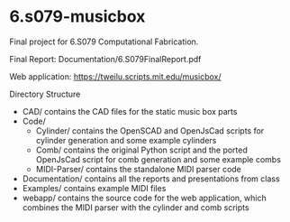# 6.s079-musicbox
Final project for 6.S079 Computational Fabrication.

Final Report: Documentation/6.S079FinalReport.pdf

Web application: https://tweilu.scripts.mit.edu/musicbox/

Directory Structure

- CAD/ contains the CAD files for the static music box parts
- Code/
  - Cylinder/ contains the OpenSCAD and OpenJsCad scripts for cylinder generation and some example cylinders
  - Comb/ contains the original Python script and the ported OpenJsCad script for comb generation and some example combs
  - MIDI-Parser/ contains the standalone MIDI parser code
- Documentation/ contains all the reports and presentations from class
- Examples/ contains example MIDI files
- webapp/ contains the source code for the web application, which combines the MIDI parser with the cylinder and comb scripts

